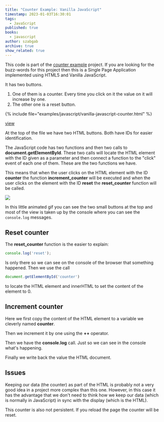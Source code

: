 ```yaml
---
title: "Counter Example: Vanilla JavaScript"
timestamp: 2023-01-03T16:30:01
tags:
  - JavaScript
published: true
books:
  - javascript
author: szabgab
archive: true
show_related: true
---
```



This code is part of the [counter example](/counter) project. If you are looking for the buzz-words for this project then this is a Single Page Application implemented using HTML5
and Vanilla JavaScript.

It has two buttons.
<ol>
    <li>One of them is a counter. Every time you click on it the value on it will increase by one.</li>
    <li>The other one is a reset button.</li>
</ol>


{% include file="examples/javascript/vanilla-javascript-counter.html" %}

[view](examples/javascript/vanilla-javascript-counter.html)

At the top of the file we have two HTML buttons. Both have IDs for easier identification.

The JavaScript code has two functions and then two calls to <b>document.getElementById</b>.  These two calls will locate the HTML element with the ID given as a parameter and then connect a function to the "click" event  of each one of them. These are the two functions we have.

This means that when the user clicks on the HTML element with the ID <b>counter</b> the function <b>increment_counter</b> will be executed and when the user clicks on the element with the ID <b>reset</b> the <b>reset_counter</b> function will be called.


![](/static/img/vanilla-javascript-counter.gif)

In this little animated gif you can see the two small buttons at the top and most of the view is taken up by the console where you can see the `console.log` messages.


## Reset counter

The <b>reset_counter</b> function is the easier to explain:

```javascript
console.log('reset');
```

Is only there so we can see on the console of the browser that something happened.
Then we use the call

```javascript
document.getElementById('counter')
```

to locate the HTML element and innerHTML to set the content of the element to 0.

## Increment counter

Here we first copy the content of the HTML element to a variable we cleverly named <b>counter</b>.

Then we increment it by one using the <b>++</b> operator.

Then we have the <b>console.log</b> call. Just so we can see in the console what's happening.

Finally we write back the value the HTML document.

## Issues

Keeping our data (the counter) as part of the HTML is probably not a very good idea in a project more complex than this one. However, in this case it has the advantage that we don't need to think how we keep our data (which is normally in JavaScript) in sync with the display (which is the HTML).

This counter is also not persistent. If you reload the page the counter will be reset.





